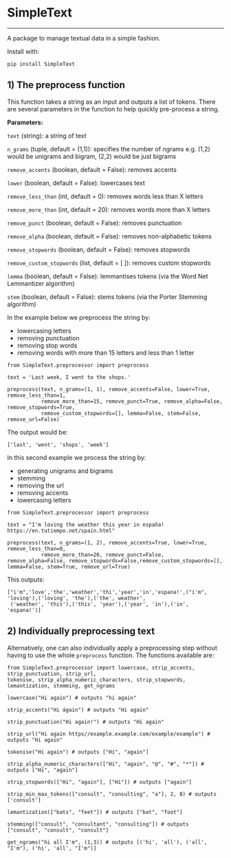 # SimpleText
---

A package to manage textual data in a simple fashion.

Install with:

```
pip install SimpleText
```

## 1) The preprocess function 

This function takes a string as an input and outputs a list of tokens. There are several parameters in the function to help quickly pre-process a string. 

**Parameters:**

```text``` (string): a string of text

```n_grams``` (tuple, default = (1,1)): specifies the number of ngrams e.g. (1,2) would be unigrams and bigram, (2,2) would be just bigrams 

```remove_accents``` (boolean, default = False): removes accents 

```lower``` (boolean, default = False): lowercases text 

```remove_less_than``` (int, default = 0): removes words less than X letters 

```remove_more_than``` (int, default = 20): removes words more than X letters

```remove_punct``` (boolean, default = False): removes punctuation

```remove_alpha``` (boolean, default = False): removes non-alphabetic tokens

```remove_stopwords``` (boolean, default = False): removes stopwords

```remove_custom_stopwords``` (list, default = [ ]): removes custom stopwords

```lemma``` (boolean, default = False): lemmantises tokens (via the Word Net Lemmantizer algorithm)

```stem``` (boolean, default = False): stems tokens (via the Porter Stemming algorithm)


In the example below we preprocess the string by:

  - lowercasing letters
  - removing punctuation
  - removing stop words
  - removing words with more than 15 letters and less than 1 letter


```
from SimpleText.preprocessor import preprocess

text = 'Last week, I went to the shops.'

preprocess(text, n_grams=(1, 1), remove_accents=False, lower=True, remove_less_than=1,
           remove_more_than=15, remove_punct=True, remove_alpha=False, remove_stopwords=True,
           remove_custom_stopwords=[], lemma=False, stem=False, remove_url=False)
```

The output would be:

```
['last', 'went', 'shops', 'week']
```

In this second example we process the string by:

- generating unigrams and bigrams
- stemming
- removing the url
- removing accents 
- lowercasing letters

```
from SimpleText.preprocessor import preprocess

text = "I'm loving the weather this year in españa! https://en.tutiempo.net/spain.html"

preprocess(text, n_grams=(1, 2), remove_accents=True, lower=True, remove_less_than=0, 
           remove_more_than=20, remove_punct=False, remove_alpha=False, remove_stopwords=False,remove_custom_stopwords=[], lemma=False, stem=True, remove_url=True)

```

This outputs:

```
["i'm",'love','the','weather','thi','year','in','espana!',("i'm", 'loving'),('loving', 'the'),('the', weather',
 ('weather', 'this'),('this', 'year'),('year', 'in'),('in', 'espana!')]
```

## 2) Individually preprocessing text  

Alternatively, one can also individually apply a preprocessing step without having to use the whole ```preprocess``` function. The functions available are:

```
from SimpleText.preprocessor import lowercase, strip_accents, strip_punctuation, strip_url, 
tokenise, strip_alpha_numeric_characters, strip_stopwords, lemantization, stemming, get_ngrams

lowercase("Hi again") # outputs "hi again"

strip_accents("Hi ágain") # outputs "Hi again"

strip_punctuation("Hi again!") # outputs "Hi again"

strip_url("Hi again https//example.example.com/example/example") # outputs "Hi again"

tokenise("Hi again") # outputs ["Hi", "again"]

strip_alpha_numeric_characters(["Hi", "again", "@", "#", "*"]) # outputs ["Hi", "again"]

strip_stopwords(["Hi", "again"], ["Hi"]) # outputs ["again"]

strip_min_max_tokens(["consult", "consulting", "a"], 2, 8) # outputs ['consult']

lemantization(["bats", "feet"]) # outputs ["bat", "foot"]

stemming(["consult", "consultant", "consulting"]) # outputs ["consult", "consult", "consult"]

get_ngrams("hi all I'm", (1,3)) # outputs [('hi', 'all'), ('all', "I'm"), ('hi', 'all', "I'm")]
```
